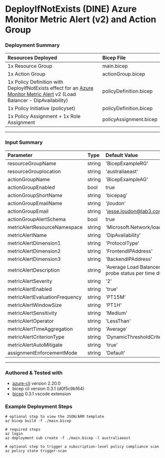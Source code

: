 # DeployIfNotExists (DINE) Azure Monitor Metric Alert (v2) and Action Group

### Deployment Summary

Resources Deployed | Bicep File
:----------|:-----
1x Resource Group | main.bicep
1x Action Group | actionGroup.bicep
1x Policy Definition with DeployIfNotExists effect for an [Azure Monitor Metric Alert](https://docs.microsoft.com/en-us/azure/azure-monitor/alerts/alerts-metric) v2 (Load Balancer - DipAvailability) | policyDefinition.bicep
1x Policy Initiative (policyset) | policyDefinition.bicep
1x Policy Assignment + 1x Role Assignment | policyAssignment.bicep
------------------------

### Input Summary

Parameter | Type | Default Value
:----------|:-----|:--------
resourceGroupName | string | 'BicepExampleRG'
resourceGrouplocation | string |'australiaeast'
actionGroupName | string |'BicepExampleAG'
actionGroupEnabled | bool |true
actionGroupShortName | string |'bicepag'
actionGroupEmailName | string |'jloudon'
actionGroupEmail | string |'jesse.loudon@lab3.com.au'
actionGroupAlertSchema | bool | true
metricAlertResourceNamespace | string | 'Microsoft.Network/loadBalancers'
metricAlertName | string | 'DipAvailability'
metricAlertDimension1 | string | 'ProtocolType'
metricAlertDimension2 | string | 'FrontendIPAddress'
metricAlertDimension3 | string | 'BackendIPAddress'
metricAlertDescription | string | 'Average Load Balancer health probe status per time duration'
metricAlertSeverity | string | '2'
metricAlertEnabled | string | 'true'
metricAlertEvaluationFrequency | string | 'PT15M'
metricAlertWindowSize | string |'PT1H'
metricAlertSensitivity | string | 'Medium'
metricAlertOperator | string | 'LessThan'
metricAlertTimeAggregation | string | 'Average'
metricAlertCriterionType | string | 'DynamicThresholdCriterion'
metricAlertAutoMitigate | string | 'true'
assignmentEnforcementMode | string | 'Default'
-----------------------------

### Authored & Tested with

* [azure-cli](https://docs.microsoft.com/en-us/cli/azure/install-azure-cli) version 2.20.0
* bicep cli version 0.3.1 (d0f5c9b164)
* [bicep](https://marketplace.visualstudio.com/items?itemName=ms-azuretools.vscode-bicep) 0.3.1 vscode extension

### Example Deployment Steps

```
# optional step to view the JSON/ARM template
az bicep build -f ./main.bicep

# required steps
az login
az deployment sub create -f ./main.bicep -l australiaeast

# optional step to trigger a subscription-level policy compliance scan 
az policy state trigger-scan
```
